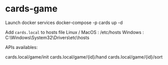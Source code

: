 # cards-game

Launch docker services
docker-compose -p cards up -d

Add `cards.local` to hosts file
Linux / MacOS : /etc/hosts
Windows : C:\Windows\System32\Drivers\etc\hosts

APIs availables:

cards.local/game/init
cards.local/game/{id}/hand
cards.local/game/{id}/sort
